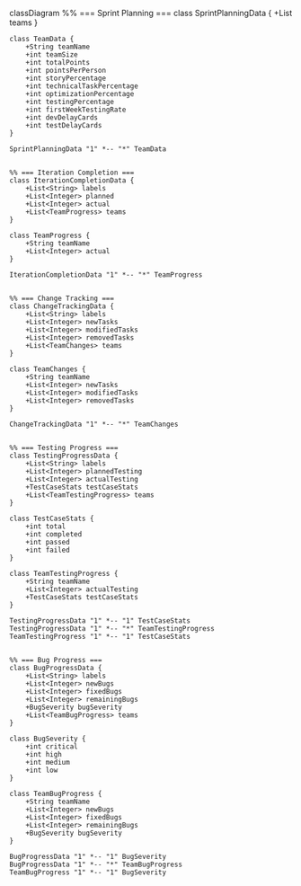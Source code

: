 classDiagram
    %% === Sprint Planning ===
    class SprintPlanningData {
        +List<TeamData> teams
    }
    
    class TeamData {
        +String teamName
        +int teamSize
        +int totalPoints
        +int pointsPerPerson
        +int storyPercentage
        +int technicalTaskPercentage
        +int optimizationPercentage
        +int testingPercentage
        +int firstWeekTestingRate
        +int devDelayCards
        +int testDelayCards
    }

    SprintPlanningData "1" *-- "*" TeamData


    %% === Iteration Completion ===
    class IterationCompletionData {
        +List<String> labels
        +List<Integer> planned
        +List<Integer> actual
        +List<TeamProgress> teams
    }

    class TeamProgress {
        +String teamName
        +List<Integer> actual
    }

    IterationCompletionData "1" *-- "*" TeamProgress


    %% === Change Tracking ===
    class ChangeTrackingData {
        +List<String> labels
        +List<Integer> newTasks
        +List<Integer> modifiedTasks
        +List<Integer> removedTasks
        +List<TeamChanges> teams
    }

    class TeamChanges {
        +String teamName
        +List<Integer> newTasks
        +List<Integer> modifiedTasks
        +List<Integer> removedTasks
    }

    ChangeTrackingData "1" *-- "*" TeamChanges


    %% === Testing Progress ===
    class TestingProgressData {
        +List<String> labels
        +List<Integer> plannedTesting
        +List<Integer> actualTesting
        +TestCaseStats testCaseStats
        +List<TeamTestingProgress> teams
    }

    class TestCaseStats {
        +int total
        +int completed
        +int passed
        +int failed
    }

    class TeamTestingProgress {
        +String teamName
        +List<Integer> actualTesting
        +TestCaseStats testCaseStats
    }

    TestingProgressData "1" *-- "1" TestCaseStats
    TestingProgressData "1" *-- "*" TeamTestingProgress
    TeamTestingProgress "1" *-- "1" TestCaseStats


    %% === Bug Progress ===
    class BugProgressData {
        +List<String> labels
        +List<Integer> newBugs
        +List<Integer> fixedBugs
        +List<Integer> remainingBugs
        +BugSeverity bugSeverity
        +List<TeamBugProgress> teams
    }

    class BugSeverity {
        +int critical
        +int high
        +int medium
        +int low
    }

    class TeamBugProgress {
        +String teamName
        +List<Integer> newBugs
        +List<Integer> fixedBugs
        +List<Integer> remainingBugs
        +BugSeverity bugSeverity
    }

    BugProgressData "1" *-- "1" BugSeverity
    BugProgressData "1" *-- "*" TeamBugProgress
    TeamBugProgress "1" *-- "1" BugSeverity